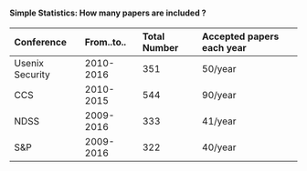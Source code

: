 #### Simple Statistics: How many papers are included ?


| Conference     | From..to.. | Total Number | Accepted papers each year |
| :------------- | :-------- | :----------- | :------------------------ |
| Usenix Security| 2010-2016 | 351 | 50/year |
| CCS            | 2010-2015 | 544 | 90/year |
| NDSS           | 2009-2016 | 333 | 41/year |
| S&P            | 2009-2016 | 322 | 40/year |
